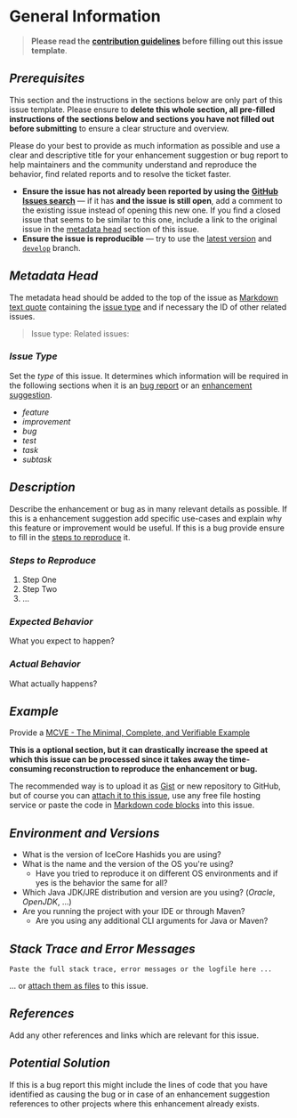 # General Information

> **Please read the** [**contribution guidelines**](https://github.com/AlexRogalskiy/object-mappers-playground/blob/master/docs/contributing/info.md) **before filling out this issue template**.

## _Prerequisites_

This section and the instructions in the sections below are only part of this issue template. Please ensure to **delete this whole section, all pre-filled instructions of the sections below and sections you have not filled out before submitting** to ensure a clear structure and overview.

Please do your best to provide as much information as possible and use a clear and descriptive title for your enhancement suggestion or bug report to help maintainers and the community understand and reproduce the behavior, find related reports and to resolve the ticket faster.

* **Ensure the issue has not already been reported by using the** [**GitHub Issues search**](https://github.com/AlexRogalskiy/object-mappers-playground/issues) — if it has **and the issue is still open**, add a comment to the existing issue instead of opening this new one. If you find a closed issue that seems to be similar to this one, include a link to the original issue in the [metadata head](info.md#metadata-head) section of this issue.
* **Ensure the issue is reproducible** — try to use the [latest version](https://github.com/AlexRogalskiy/object-mappers-playground/releases/latest) and [`develop`](https://github.com/AlexRogalskiy/object-mappers-playground/tree/develop) branch.

## _Metadata Head_

The metadata head should be added to the top of the issue as [Markdown text quote](https://help.github.com/articles/basic-writing-and-formatting-syntax) containing the [issue type](info.md#issue-type) and if necessary the ID of other related issues.

> Issue type: Related issues:

### _Issue Type_

Set the _type_ of this issue. It determines which information will be required in the following sections when it is an [bug report](https://github.com/AlexRogalskiy/object-mappers-playground/blob/master/docs/reporting/bug_report.md) or an [enhancement suggestion](https://github.com/AlexRogalskiy/object-mappers-playground/blob/master/docs/reporting/feature_request_template.md).

* _feature_
* _improvement_
* _bug_
* _test_
* _task_
* _subtask_

## _Description_

Describe the enhancement or bug as in many relevant details as possible. If this is a enhancement suggestion add specific use-cases and explain why this feature or improvement would be useful. If this is a bug provide ensure to fill in the [steps to reproduce](info.md#steps-to-reproduce) it.

### _Steps to Reproduce_

1. Step One
2. Step Two
3. ...

### _Expected Behavior_

What you expect to happen?

### _Actual Behavior_

What actually happens?

## _Example_

Provide a [MCVE - The Minimal, Complete, and Verifiable Example](https://github.com/AlexRogalskiy/object-mappers-playground/blob/master/docs/reporting/custom_report.md)

**This is a optional section, but it can drastically increase the speed at which this issue can be processed since it takes away the time-consuming reconstruction to reproduce the enhancement or bug.**

The recommended way is to upload it as [Gist](https://gist.github.com) or new repository to GitHub, but of course you can [attach it to this issue](https://help.github.com/articles/file-attachments-on-issues-and-pull-requests), use any free file hosting service or paste the code in [Markdown code blocks](https://help.github.com/articles/basic-writing-and-formatting-syntax) into this issue.

## _Environment and Versions_

* What is the version of IceCore Hashids you are using?
* What is the name and the version of the OS you're using?
  * Have you tried to reproduce it on different OS environments and if yes is the behavior the same for all?
* Which Java JDK/JRE distribution and version are you using? \(_Oracle_, _OpenJDK_, ...\)
* Are you running the project with your IDE or through Maven?
  * Are you using any additional CLI arguments for Java or Maven?

## _Stack Trace and Error Messages_

```text
Paste the full stack trace, error messages or the logfile here ...
```

... or [attach them as files](https://help.github.com/articles/file-attachments-on-issues-and-pull-requests) to this issue.

## _References_

Add any other references and links which are relevant for this issue.

## _Potential Solution_

If this is a bug report this might include the lines of code that you have identified as causing the bug or in case of an enhancement suggestion references to other projects where this enhancement already exists.

